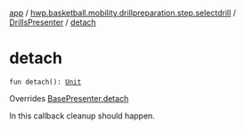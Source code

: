 [app](../../index.md) / [hwp.basketball.mobility.drillpreparation.step.selectdrill](../index.md) / [DrillsPresenter](index.md) / [detach](.)

# detach

`fun detach(): `[`Unit`](https://kotlinlang.org/api/latest/jvm/stdlib/kotlin/-unit/index.html)

Overrides [BasePresenter.detach](../../hwp.basketball.mobility/-base-presenter/detach.md)

In this callback cleanup should happen.

